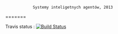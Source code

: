 ﻿				Systemy inteligetnych agentów, 2013
=======

Travis status : [![Build Status](https://travis-ci.org/jam231/sia.png)](https://travis-ci.org/jam231/sia)
